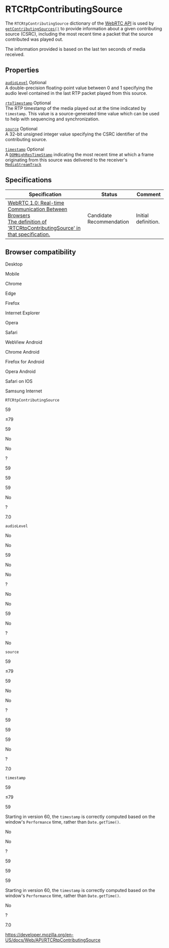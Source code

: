 RTCRtpContributingSource
========================

The `RTCRtpContributingSource` dictionary of the [WebRTC API](webrtc_api) is used by [`getContributingSources()`](rtcrtpreceiver/getcontributingsources) to provide information about a given contributing source (CSRC), including the most recent time a packet that the source contributed was played out.

The information provided is based on the last ten seconds of media received.

Properties
----------

 [`audioLevel`](rtcrtpcontributingsource/audiolevel) <span class="badge inline optional">Optional</span>   
A double-precision floating-point value between 0 and 1 specifying the audio level contained in the last RTP packet played from this source.

 [`rtpTimestamp`](rtcrtpcontributingsource/rtptimestamp) <span class="badge inline optional">Optional</span>   
The RTP timestamp of the media played out at the time indicated by `timestamp`. This value is a source-generated time value which can be used to help with sequencing and synchronization.

 [`source`](rtcrtpcontributingsource/source) <span class="badge inline optional">Optional</span>   
A 32-bit unsigned integer value specifying the CSRC identifier of the contributing source.

 [`timestamp`](rtcrtpcontributingsource/timestamp) <span class="badge inline optional">Optional</span>   
A [`DOMHighResTimeStamp`](domhighrestimestamp) indicating the most recent time at which a frame originating from this source was delivered to the receiver's [`MediaStreamTrack`](mediastreamtrack)

Specifications
--------------

<table><thead><tr class="header"><th>Specification</th><th>Status</th><th>Comment</th></tr></thead><tbody><tr class="odd"><td><a href="https://w3c.github.io/webrtc-pc/#dom-rtcrtpcontributingsource">WebRTC 1.0: Real-time Communication Between Browsers<br />
<span class="small">The definition of 'RTCRtpContributingSource' in that specification.</span></a></td><td><span class="spec-cr">Candidate Recommendation</span></td><td>Initial definition.</td></tr></tbody></table>

Browser compatibility
---------------------

Desktop

Mobile

Chrome

Edge

Firefox

Internet Explorer

Opera

Safari

WebView Android

Chrome Android

Firefox for Android

Opera Android

Safari on IOS

Samsung Internet

`RTCRtpContributingSource`

59

≤79

59

No

No

?

59

59

59

No

?

7.0

`audioLevel`

No

No

59

No

No

?

No

No

59

No

?

No

`source`

59

≤79

59

No

No

?

59

59

59

No

?

7.0

`timestamp`

59

≤79

59

Starting in version 60, the `timestamp` is correctly computed based on the window's `Performance` time, rather than `Date.getTime()`.

No

No

?

59

59

59

Starting in version 60, the `timestamp` is correctly computed based on the window's `Performance` time, rather than `Date.getTime()`.

No

?

7.0

<a href="https://developer.mozilla.org/en-US/docs/Web/API/RTCRtpContributingSource" class="_attribution-link">https://developer.mozilla.org/en-US/docs/Web/API/RTCRtpContributingSource</a>
